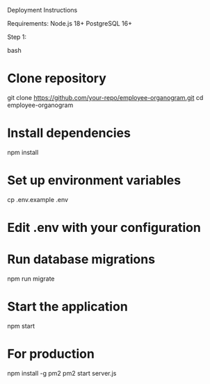 Deployment Instructions

Requirements:
Node.js 18+
PostgreSQL 16+

Step 1:

bash
# Clone repository
git clone https://github.com/your-repo/employee-organogram.git
cd employee-organogram

# Install dependencies
npm install

# Set up environment variables
cp .env.example .env
# Edit .env with your configuration

# Run database migrations
npm run migrate

# Start the application
npm start

# For production
npm install -g pm2
pm2 start server.js